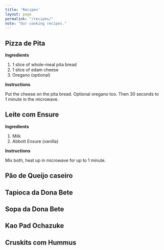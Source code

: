```yaml
---
title: 'Recipes'
layout: page
permalink: "/recipes/"
note: "Our cooking recipes."
---
```


## Pizza de Pita

**Ingredients**

1. 1 slice of whole-meal pita bread
2. 1 slice of edam cheese
3. Oregano (optional)

**Instructions**

Put the cheese on the pita bread. Optional oregano too.
Then 30 seconds to 1 minute in the microwave.

## Leite com Ensure

**Ingredients**

1. Milk
2. Abbott Ensure (vanilla)

**Instructions**

Mix both, heat up in microwave for up to 1 minute.

## Pão de Queijo caseiro

## Tapioca da Dona Bete

## Sopa da Dona Bete

## Kao Pad Ochazuke

## Cruskits com Hummus




